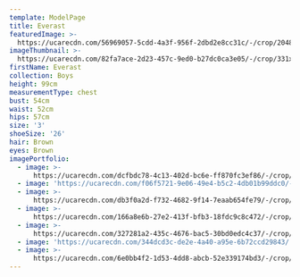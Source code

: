 ```yaml
---
template: ModelPage
title: Everast
featuredImage: >-
  https://ucarecdn.com/56969057-5cdd-4a3f-956f-2dbd2e8cc31c/-/crop/2048x938/0,247/-/preview/
imageThumbnail: >-
  https://ucarecdn.com/82fa7ace-2d23-457c-9ed0-b27dc0ca3e05/-/crop/331x437/75,8/-/preview/
firstName: Everast
collection: Boys
height: 99cm
measurementType: chest
bust: 54cm
waist: 52cm
hips: 57cm
size: '3'
shoeSize: '26'
hair: Brown
eyes: Brown
imagePortfolio:
  - image: >-
      https://ucarecdn.com/dcfbdc78-4c13-402d-bc6e-ff870fc3ef86/-/crop/1366x1603/0,445/-/preview/
  - image: 'https://ucarecdn.com/f06f5721-9e06-49e4-b5c2-4db01b99ddc0/-/preview/'
  - image: >-
      https://ucarecdn.com/db3f0a2d-f732-4682-9f14-7eaab654fe79/-/crop/1366x1593/0,455/-/preview/
  - image: >-
      https://ucarecdn.com/166a8e6b-27e2-413f-bfb3-18fdc9c8c472/-/crop/462x635/0,58/-/preview/
  - image: >-
      https://ucarecdn.com/327281a2-435c-4676-bac5-30bd0edc4c37/-/crop/1366x1390/0,658/-/preview/
  - image: 'https://ucarecdn.com/344dcd3c-de2e-4a40-a95e-6b72ccd29843/'
  - image: >-
      https://ucarecdn.com/6e0bb4f2-1d53-4dd8-abcb-52e339174bd3/-/crop/1366x1815/0,233/-/preview/
---
```


